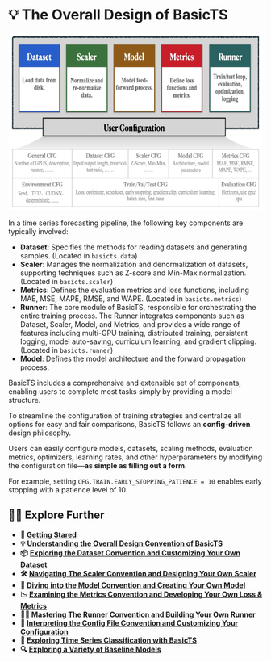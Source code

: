 # 💡 The Overall Design of BasicTS

<div align="center">
  <img src="figures/DesignConvention.jpeg" height=350>
</div>

In a time series forecasting pipeline, the following key components are typically involved:

- **Dataset**: Specifies the methods for reading datasets and generating samples. (Located in `basicts.data`)
- **Scaler**: Manages the normalization and denormalization of datasets, supporting techniques such as Z-score and Min-Max normalization. (Located in `basicts.scaler`)
- **Metrics**: Defines the evaluation metrics and loss functions, including MAE, MSE, MAPE, RMSE, and WAPE. (Located in `basicts.metrics`)
- **Runner**: The core module of BasicTS, responsible for orchestrating the entire training process. The Runner integrates components such as Dataset, Scaler, Model, and Metrics, and provides a wide range of features including multi-GPU training, distributed training, persistent logging, model auto-saving, curriculum learning, and gradient clipping. (Located in `basicts.runner`)
- **Model**: Defines the model architecture and the forward propagation process.

BasicTS includes a comprehensive and extensible set of components, enabling users to complete most tasks simply by providing a model structure.

To streamline the configuration of training strategies and centralize all options for easy and fair comparisons, BasicTS follows an **config-driven** design philosophy.

Users can easily configure models, datasets, scaling methods, evaluation metrics, optimizers, learning rates, and other hyperparameters by modifying the configuration file—**as simple as filling out a form**.

For example, setting `CFG.TRAIN.EARLY_STOPPING_PATIENCE = 10` enables early stopping with a patience level of 10.

## 🧑‍💻 Explore Further

- **🎉 [Getting Stared](./getting_started.md)**
- **💡 [Understanding the Overall Design Convention of BasicTS](./overall_design.md)**
- **📦 [Exploring the Dataset Convention and Customizing Your Own Dataset](./dataset_design.md)**
- **🛠️ [Navigating The Scaler Convention and Designing Your Own Scaler](./scaler_design.md)**
- **🧠 [Diving into the Model Convention and Creating Your Own Model](./model_design.md)**
- **📉 [Examining the Metrics Convention and Developing Your Own Loss & Metrics](./metrics_design.md)**
- **🏃‍♂️ [Mastering The Runner Convention and Building Your Own Runner](./runner_design.md)**
- **📜 [Interpreting the Config File Convention and Customizing Your Configuration](./config_design.md)**
- **🎯 [Exploring Time Series Classification with BasicTS](./time_series_classification_cn.md)**
- **🔍 [Exploring a Variety of Baseline Models](../baselines/)**
